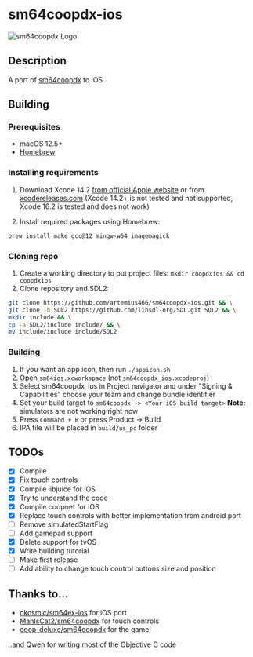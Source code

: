 # sm64coopdx-ios
![sm64coopdx Logo](textures/segment2/custom_coopdx_logo.rgba32.png)

## Description

A port of [sm64coopdx](https://github.com/coop-deluxe/sm64coopdx) to iOS

## Building
### Prerequisites
 - macOS 12.5+
 - [Homebrew](brew.sh)
### Installing requirements
1. Download Xcode 14.2 [from official Apple website](https://developer.apple.com/services-account/download?path=/Developer_Tools/Xcode_14.2/Xcode_14.2.xip)
or from [xcodereleases.com](https://xcodereleases.com/) (Xcode 14.2+ is not tested and not supported, Xcode 16.2 is tested and does not work)

2. Install required packages using Homebrew:
```bash
brew install make gcc@12 mingw-w64 imagemagick
```

### Cloning repo
1. Create a working directory to put project files: `mkdir coopdxios && cd coopdxios`
2. Clone repository and SDL2:
```bash
git clone https://github.com/artemius466/sm64coopdx-ios.git && \
git clone -b SDL2 https://github.com/libsdl-org/SDL.git SDL2 && \
mkdir include && \
cp -a SDL2/include include/ && \
mv include/include include/SDL2
```

### Building
1. If you want an app icon, then run `./appicon.sh`
2. Open `sm64ios.xcworkspace` (not `sm64coopdx_ios.xcodeproj`)
3. Select sm64coopdx_ios in Project navigator and under "Signing & Capabilities" choose your team and change bundle identifier
4. Set your build target to `sm64coopdx -> <Your iOS build target>` **Note:** simulators are not working right now
5. Press `Command + B` or press Product -> Build
6. IPA file will be placed in `build/us_pc` folder


## TODOs
 - [X] Compile
 - [X] Fix touch controls
 - [x] Compile libjuice for iOS
 - [x] Try to understand the code
 - [x] Compile coopnet for iOS
 - [x] Replace touch controls with better implementation from android port
 - [ ] Remove simulatedStartFlag
 - [ ] Add gamepad support
 - [x] Delete support for tvOS
 - [x] Write building tutorial
 - [ ] Make first release
 - [ ] Add ability to change touch control buttons size and position

## Thanks to...
 - [ckosmic/sm64ex-ios](https://github.com/ckosmic/sm64ex-ios) for iOS port
 - [ManIsCat2/sm64coopdx](https://github.com/ManIsCat2/sm64coopdx) for touch controls
 - [coop-deluxe/sm64coopdx](https://github.com/coop-deluxe/sm64coopdx) for the game!

..and Qwen for writing most of the Objective C code
